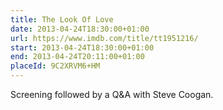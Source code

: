 ```yaml
---
title: The Look Of Love
date: 2013-04-24T18:30:00+01:00
url: https://www.imdb.com/title/tt1951216/
start: 2013-04-24T18:30:00+01:00
end: 2013-04-24T20:11:00+01:00
placeId: 9C2XRVM6+HM
---
```

Screening followed by a Q&A with Steve Coogan.

